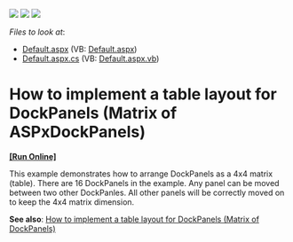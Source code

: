 <!-- default badges list -->
![](https://img.shields.io/endpoint?url=https://codecentral.devexpress.com/api/v1/VersionRange/128564492/14.2.7%2B)
[![](https://img.shields.io/badge/Open_in_DevExpress_Support_Center-FF7200?style=flat-square&logo=DevExpress&logoColor=white)](https://supportcenter.devexpress.com/ticket/details/T237896)
[![](https://img.shields.io/badge/📖_How_to_use_DevExpress_Examples-e9f6fc?style=flat-square)](https://docs.devexpress.com/GeneralInformation/403183)
<!-- default badges end -->
<!-- default file list -->
*Files to look at*:

* [Default.aspx](./CS/Default.aspx) (VB: [Default.aspx](./VB/Default.aspx))
* [Default.aspx.cs](./CS/Default.aspx.cs) (VB: [Default.aspx.vb](./VB/Default.aspx.vb))
<!-- default file list end -->
# How to implement a table layout for DockPanels (Matrix of ASPxDockPanels)
<!-- run online -->
**[[Run Online]](https://codecentral.devexpress.com/t237896/)**
<!-- run online end -->


<p>This example demonstrates how to arrange DockPanels as a 4x4 matrix (table). There are 16 DockPanels in the example. Any panel can be moved between two other DockPanles. All other panels will be correctly moved on to keep the 4x4 matrix dimension.</p>
<strong>See also</strong>: <a href="https://www.devexpress.com/Support/Center/p/E4317">How to implement a table layout for DockPanels (Matrix of DockPanels)</a>

<br/>


